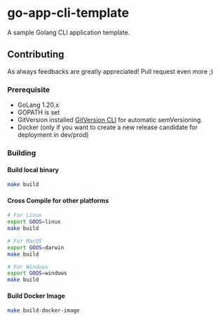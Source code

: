 # go-app-cli-template
A sample Golang CLI application template.

## Contributing

As always feedbacks are greatly appreciated! Pull request even more ;)

### Prerequisite

- GoLang 1.20.x
- GOPATH is set
- GitVersion installed [GitVersion CLI](https://gitversion.net/docs/usage/command-line) for automatic semVersioning. 
- Docker (only if you want to create a new release candidate for deployment in dev/prod)

### Building

#### Build local binary

```bash
make build
```

#### Cross Compile for other platforms

```bash
# For Linux
export GOOS=linux
make build

# For MacOS
export GOOS=darwin
make build

# For Windows
export GOOS=windows
make build
```

#### Build Docker Image

```bash
make build-docker-image
```
